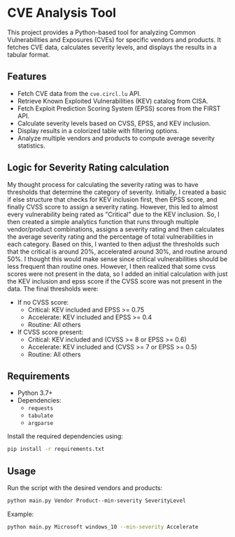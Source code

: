 # CVE Analysis Tool

This project provides a Python-based tool for analyzing Common Vulnerabilities and Exposures (CVEs) for specific vendors and products. It fetches CVE data, calculates severity levels, and displays the results in a tabular format.

## Features

- Fetch CVE data from the `cve.circl.lu` API.
- Retrieve Known Exploited Vulnerabilities (KEV) catalog from CISA.
- Fetch Exploit Prediction Scoring System (EPSS) scores from the FIRST API.
- Calculate severity levels based on CVSS, EPSS, and KEV inclusion.
- Display results in a colorized table with filtering options.
- Analyze multiple vendors and products to compute average severity statistics.

## Logic for Severity Rating calculation
My thought process for calculating the severity rating was to have thresholds that determine the category of severity. 
Initially, I created a basic if else structure that checks for KEV inclusion first, then EPSS score, and finally CVSS score to assign a severity rating.
However, this led to almost every vulnerability being rated as "Critical" due to the KEV inclusion.
So, I then created a simple analytics function that runs through multiple vendor/product combinations, assigns a severity rating
and then calculates the average severity rating and the percentage of total vulnerabilities in each category. 
Based on this, I wanted to then adjust the thresholds such that the critical is around 20%, accelerated around 30%, and routine around 50%.
I thought this would make sense since critical vulnerabilities should be less frequent than routine ones.
However, I then realized that some cvss scores were not present in the data, so I added an initial calculation with just the KEV inclusion and epss score 
if the CVSS score was not present in the data. 
The final thresholds were:
- If no CVSS score:
  - Critical: KEV included and EPSS >= 0.75
  - Accelerate: KEV included and EPSS >= 0.4
  - Routine: All others
- If CVSS score present:
  - Critical: KEV included and (CVSS >= 8 or EPSS >= 0.6)
  - Accelerate: KEV included and (CVSS >= 7 or EPSS >= 0.5)
  - Routine: All others

## Requirements

- Python 3.7+
- Dependencies:
  - `requests`
  - `tabulate`
  - `argparse`

Install the required dependencies using:

```bash
pip install -r requirements.txt
```

## Usage
Run the script with the desired vendors and products:

```bash
python main.py Vendor Product--min-severity SeverityLevel
```
Example:
```bash
python main.py Microsoft windows_10 --min-severity Accelerate
```

